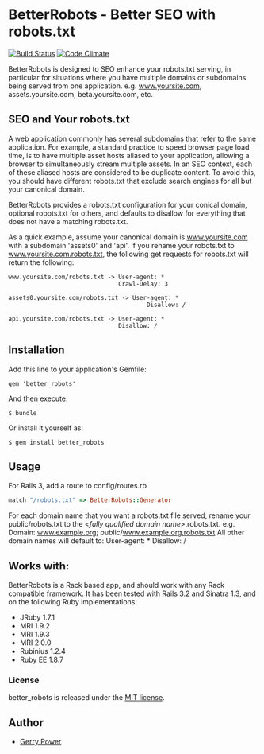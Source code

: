 # BetterRobots - Better SEO with robots.txt
[![Build Status](https://travis-ci.org/gerrypower/better_robots.png?branch=master)](https://travis-ci.org/gerrypower/better_robots)
[![Code Climate](https://codeclimate.com/badge.png)](https://codeclimate.com/github/gerrypower/better_robots)

BetterRobots is designed to SEO enhance your robots.txt serving, in particular for situations where
you have multiple domains or subdomains being served from one application. e.g. www.yoursite.com,
assets.yoursite.com, beta.yoursite.com, etc.

## SEO and Your robots.txt

A web application commonly has several subdomains that refer to the same application. For example,
a standard practice to speed browser page load time, is to have multiple asset hosts aliased to your
application, allowing a browser to simultaneously stream multiple assets. In an SEO context, each of
these aliased hosts are considered to be duplicate content. To avoid this, you should have different
robots.txt that exclude search engines for all but your canonical domain.

BetterRobots provides a robots.txt configuration for your conical domain, optional robots.txt for others,
and defaults to disallow for everything that does not have a matching robots.txt.

As a quick example, assume your canonical domain is www.yoursite.com with a subdomain 'assets0' and
'api'. If you rename your robots.txt to www.yoursite.com.robots.txt, the following get requests for
robots.txt will return the following:

    www.yoursite.com/robots.txt -> User-agent: *
                                   Crawl-Delay: 3

    assets0.yoursite.com/robots.txt -> User-agent: *
                                           Disallow: /

    api.yoursite.com/robots.txt -> User-agent: *
                                   Disallow: /


## Installation

Add this line to your application's Gemfile:

    gem 'better_robots'

And then execute:

    $ bundle

Or install it yourself as:

    $ gem install better_robots

## Usage

For Rails 3, add a route to config/routes.rb
```ruby
match "/robots.txt" => BetterRobots::Generator
```

For each domain name that you want a robots.txt file served, rename your public/robots.txt to
the *\<fully qualified domain name\>*.robots.txt. e.g. Domain: www.example.org; public/www.example.org.robots.txt
All other domain names will default to:
    User-agent: *
    Disallow: /

## <a name="works_with"></a>Works with:

BetterRobots is a Rack based app, and should work with any Rack compatible framework. It has been tested with
Rails 3.2 and Sinatra 1.3, and on the following Ruby implementations:

* JRuby 1.7.1
* MRI 1.9.2
* MRI 1.9.3
* MRI 2.0.0
* Rubinius 1.2.4
* Ruby EE 1.8.7

### License

better_robots is released under the [MIT license](http://www.opensource.org/licenses/MIT).

## Author

* [Gerry Power](https://github.com/gerrypower)



